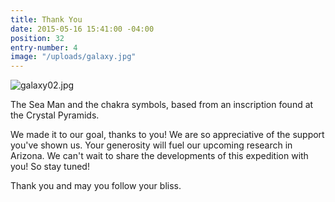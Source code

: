 ```yaml
---
title: Thank You
date: 2015-05-16 15:41:00 -04:00
position: 32
entry-number: 4
image: "/uploads/galaxy.jpg"
---
```


![galaxy02.jpg](/uploads/galaxy02.jpg)

The Sea Man and the chakra symbols, based from an inscription found at the Crystal Pyramids.

We made it to our goal, thanks to you! We are so appreciative of the support you've shown us. Your generosity will fuel our upcoming research in Arizona. We can't wait to share the developments of this expedition with you! So stay tuned!

Thank you and may you follow your bliss.